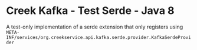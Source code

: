 # Creek Kafka - Test Serde - Java 8

A test-only implementation of a serde extension that only registers using 
`META-INF/services/org.creekservice.api.kafka.serde.provider.KafkaSerdeProvider`

